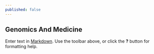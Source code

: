 ```yaml
---
published: false
---
```

## Genomics And Medicine

Enter text in [Markdown](http://daringfireball.net/projects/markdown/). Use the toolbar above, or click the **?** button for formatting help.
